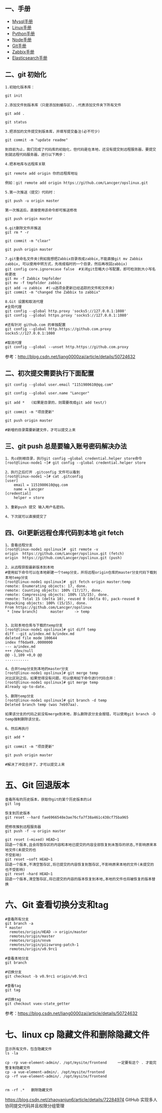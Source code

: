 ## 一、手册
- [Mysql手册](https://github.com/Lancger/opslinux/blob/master/mysql/README.md)
- [Linux手册](https://github.com/Lancger/opslinux/blob/master/linux/README.md)
- [Python手册](https://github.com/Lancger/opslinux/blob/master/python/README.md)
- [Node手册](https://github.com/Lancger/opslinux/blob/master/node/README.md)
- [Git手册](https://github.com/Lancger/opslinux/blob/master/gitlab/git%E5%88%87%E6%8D%A2%E5%88%86%E6%94%AF.md)
- [Zabbix手册](https://github.com/Lancger/opslinux/blob/master/zabbix/v4.0/README.md)
- [Elasticsearch手册](https://github.com/Lancger/opslinux/blob/master/ELFK/elasticsearch/%E6%90%9C%E7%B4%A2%E5%BC%95%E6%93%8E%E7%B3%BB%E5%88%97%E6%96%87%E6%A1%A3.md)


## 二、git 初始化

```
1.初始化版本库：

git init    

2.添加文件到版本库（只是添加到缓存区），.代表添加文件夹下所有文件 

git add .

git status

3.把添加的文件提交到版本库，并填写提交备注(必不可少)

git commit -m "update readme"

到目前为止，我们完成了代码库的初始化，但代码是在本地，还没有提交到远程服务器，要提交到就远程代码服务器，进行以下两步：

4.把本地库与远程库关联

git remote add origin 你的远程库地址

例如：git remote add origin https://github.com/Lancger/opslinux.git

5.第一次推送（提交）代码时：

git push -u origin master 

第一次推送后，直接使用该命令即可推送修改

git push origin master 

6.git删除文件并推送
git rm * -r

git commit -m "clear"

git push origin master

7.git重命名文件夹(例如我想把Zabbix目录改成zabbix,不能直接git mv Zabbix zabbix, 可以使用中转方式，先改成临时的一个目录，然后再改回zabbix)
git config core.ignorecase false  #关闭git忽略大小写配置，即可检测到大小写名称更改
git mv -f Zabbix tmpfolder
git mv -f tmpfolder zabbix
git add -u zabbix  #(-u选项会更新已经追踪的文件和文件夹)
git commit -m "changed the Zabbix to zabbix"

8.Git 设置和取消代理
#全局代理
git config --global http.proxy 'socks5://127.0.0.1:1080'
git config --global https.proxy 'socks5://127.0.0.1:1080'

#还有针对 github.com 的单独配置
git config --global http.https://github.com.proxy socks5://127.0.0.1:1080

#取消代理
git config --global --unset http.https://github.com.proxy
```

参考：http://blog.csdn.net/liang0000zai/article/details/50724632


## 二、初次提交需要执行下面配置

```
git config --global user.email "1151980610@qq.com"
  
git config --global user.name "Lancger"

git add *   (如果是目录的，则需要改成git add test/)
  
git commit -m "项目更新"

git push origin master
  
#新增的目录需要新建文件，才可以提交上来
```

## 三、git push 总是要输入账号密码解决办法
```
1、先cd到根目录，执行git config –global credential.helper store命令
[root@linux-node1 ~]# git config --global credential.helper store

2、执行之后打开 .gitconfig 文件可以看到
[root@linux-node1 ~]# cat .gitconfig
[user]
	email = 1151980610@qq.com
	name = Lancger
[credential]
	helper = store
  
3、重新push 提交 输入用户名密码。

4、下次就可以直接提交了
```

## 四、Git更新远程仓库代码到本地 git fetch
```
1、查看远程分支
[root@linux-node1 opslinux]#  git remote -v
origin	https://github.com/Lancger/opslinux.git (fetch)
origin	https://github.com/Lancger/opslinux.git (push)

2、从远程获取最新版本到本地
#使用如下命令可以在本地新建一个temp分支，并将远程origin仓库的master分支代码下载到本地temp分支
[root@linux-node1 opslinux]#  git fetch origin master:temp
remote: Enumerating objects: 17, done.
remote: Counting objects: 100% (17/17), done.
remote: Compressing objects: 100% (15/15), done.
remote: Total 15 (delta 10), reused 0 (delta 0), pack-reused 0
Unpacking objects: 100% (15/15), done.
From https://github.com/Lancger/opslinux
 * [new branch]      master     -> temp
 
 
3、比较本地仓库与下载的temp分支
[root@linux-node1 opslinux]# git diff temp
diff --git a/index.md b/index.md
deleted file mode 100644
index ff6da49..0000000
--- a/index.md
+++ /dev/null
@@ -1,109 +0,0 @@
...........

4、合并temp分支到本地的master分支
[root@linux-node1 opslinux]# git merge temp
对比区别之后，如果觉得没有问题，可以使用如下命令进行代码合并：
[root@linux-node1 opslinux]# git merge temp
Already up-to-date.

5、删除temp分支
[root@linux-node1 opslinux]# git branch -d temp
Deleted branch temp (was 7eb97aa).

如果该分支的代码之前没有merge到本地，那么删除该分支会报错，可以使用git branch -D temp强制删除该分支。
 
6、然后再执行

git add *
  
git commit -m "项目更新"

git push origin master
  
#解决了冲突合并了，才可以提交上来
```

# 五、Git 回退版本
```
查看所有的历史版本，获取你git的某个历史版本的id
git log

恢复到历史版本
git reset --hard fae6966548e3ae76cfa7f38a461c438cf75ba965

把修改推到远程服务器
git push -f -u origin master

git reset (–mixed) HEAD~1
回退一个版本,且会将暂存区的内容和本地已提交的内容全部恢复到未暂存的状态,不影响原来本地文件(未提交的也
不受影响)
git reset –soft HEAD~1
回退一个版本,不清空暂存区,将已提交的内容恢复到暂存区,不影响原来本地的文件(未提交的也不受影响)
git reset –hard HEAD~1
回退一个版本,清空暂存区,将已提交的内容的版本恢复到本地,本地的文件也将被恢复的版本替换
```

# 六、Git 查看切换分支和tag
```
#查看所有分支
git branch -a
* master
  remotes/origin/HEAD -> origin/master
  remotes/origin/master
  remotes/origin/nnvm
  remotes/origin/piiswrong-patch-1
  remotes/origin/v0.9rc1
  
#查看本地分支
git branch

#切换分支
git checkout -b v0.9rc1 origin/v0.9rc1

#查看tag
git tag

#切换tag
git checkout vuex-state_getter
```
参考：https://blog.csdn.net/liang0000zai/article/details/50724632

# 七、linux cp 隐藏文件和删除隐藏文件
```
显示所有文件，包含隐藏文件
ls -la   

cp -rp vue-element-admin/. /opt/mysite/frontend     一定要有这个 . 才能完整复制隐藏文件
cp -a vue-element-admin/. /opt/mysite/frontend
cp -rf vue-element-admin/. /opt/mysite/frontend


rm -rf .*   删除隐藏文件
```

https://blog.csdn.net/zhaoyanjun6/article/details/72284974 GitHub 实现多人协同提交代码并且权限分组管理
